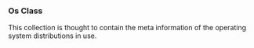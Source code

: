 ### Os Class ###

<!-- -meta- basic -->
This collection is thought to contain the meta information
of the operating system distributions in use.

